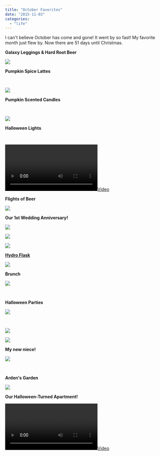 ```yaml
---
title: "October Favorites"
date: "2015-11-03"
categories: 
  - "life"
---
```


I can't believe October has come and gone! It went by so fast! My favorite month just flew by. Now there are 51 days until Christmas.

**Galaxy Leggings & Hard Root Beer**

[![](images/IMG_20151002_201024.jpg)](http://3.bp.blogspot.com/-buTRBKlkJLQ/VjfpYICZb-I/AAAAAAAA6Wk/YX3PDoaUIP4/s1600/IMG_20151002_201024.jpg)

**Pumpkin Spice Lattes**

 

[![](images/20151001_071824-01.jpeg)](http://1.bp.blogspot.com/-vpf98oqxodk/VjfpYEwAPtI/AAAAAAAA6Wk/MGIne9qUsKg/s1600/20151001_071824-01.jpeg)

**Pumpkin Scented Candles**

 

[![](images/20151008_221708-01%257E2.jpeg)](http://3.bp.blogspot.com/-lzi_kMgjaww/VjfpYIrY23I/AAAAAAAA6Wk/vbQhtXh22U0/s1600/20151008_221708-01%257E2.jpeg)

**Halloween Lights**

 

[![](https://2.bp.blogspot.com/-HGJI-dENHqY/VjfpYK5TwOI/AAAAAAAA6Wk/KCEU8-kW-t0/s400/20151011_213320.mp4)](http://2.bp.blogspot.com/-HGJI-dENHqY/VjfpYK5TwOI/AAAAAAAA6Wk/KCEU8-kW-t0/s1600/20151011_213320.mp4)

**Flights of Beer**

[![](images/IMG_20151014_184730.jpg)](http://4.bp.blogspot.com/-3I7x0ugw71I/VjfquF9B7rI/AAAAAAAA6W0/HoR6LAaPrrE/s1600/IMG_20151014_184730.jpg)

**Our 1st Wedding Anniversary!** 

[![](images/IMG_20151017_131120.jpg)](http://2.bp.blogspot.com/-DxtZzQpPmog/VjfquIygkPI/AAAAAAAA6W0/RvM07U0Tgjg/s1600/IMG_20151017_131120.jpg)

[![](images/IMG_20151018_202046.jpg)](http://1.bp.blogspot.com/-1laH68kpj4A/VjfquE9_hvI/AAAAAAAA6W0/hIppw8st2Bw/s1600/IMG_20151018_202046.jpg)

[![](images/3831.jpg)](http://1.bp.blogspot.com/-csB7OlnEcIc/VjfquPNjNMI/AAAAAAAA6W0/DTFnx8sMZeg/s1600/3831.jpg)

 **[Hydro Flask](http://amzn.to/1GZkFaI)**

[![](images/20151023_132221-01.jpeg)](http://4.bp.blogspot.com/-s6BxWFO_AKI/VjfquLlEKHI/AAAAAAAA6W0/kxfSNqAokvg/s1600/20151023_132221-01.jpeg)

**Brunch**

[![](images/IMG_20151024_115953.jpg)](http://2.bp.blogspot.com/-f6KMbc68X-A/VjfquPJo2OI/AAAAAAAA6W0/Vuwfx-8hzDQ/s1600/IMG_20151024_115953.jpg)

 

**Halloween Parties**

[![](images/20151024_220232.jpg)](http://3.bp.blogspot.com/-gp8VsTF9N1s/VjfquOmDLkI/AAAAAAAA6W0/220pNIcq9A0/s1600/20151024_220232.jpg)

 

[![](images/IMG_20151025_124818.jpg)](http://3.bp.blogspot.com/-Vv0UEWRZJJ4/VjfquGCDAMI/AAAAAAAA6W0/HXv18ZIm0o0/s1600/IMG_20151025_124818.jpg)

[![](images/3833.jpg)](http://4.bp.blogspot.com/-M_4rDYSyhZM/VjfquKYjErI/AAAAAAAA6W0/gw3wtMqwD9k/s1600/3833.jpg)

**My new niece!**

[![](images/IMG_20151026_091511.jpg)](http://4.bp.blogspot.com/-CKcMyY7Km9k/VjfquOVpt1I/AAAAAAAA6W0/HAvdc0X83t0/s1600/IMG_20151026_091511.jpg)

 

**Arden's Garden**

[![](images/IMG_20151029_073955.jpg)](http://2.bp.blogspot.com/-mEt2h6CVe98/VjfquJ5RjkI/AAAAAAAA6W0/KYFawxK1Puo/s1600/IMG_20151029_073955.jpg)

**Our Halloween-Turned Apartment!**

[![](https://4.bp.blogspot.com/-G4XaQ4jFUic/VjfquO_uNYI/AAAAAAAA6W0/Oh3txr2FF5U/s400/Halloween.mp4)](http://4.bp.blogspot.com/-G4XaQ4jFUic/VjfquO_uNYI/AAAAAAAA6W0/Oh3txr2FF5U/s1600/Halloween.mp4)
